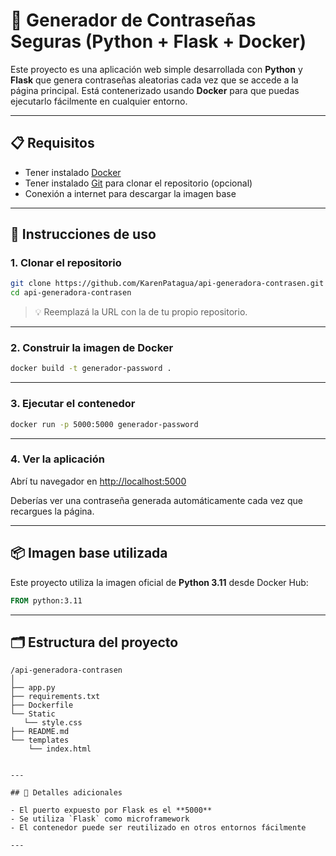 # 🔐 Generador de Contraseñas Seguras (Python + Flask + Docker)

Este proyecto es una aplicación web simple desarrollada con **Python** y **Flask** que genera contraseñas aleatorias cada vez que se accede a la página principal. Está contenerizado usando **Docker** para que puedas ejecutarlo fácilmente en cualquier entorno.

---

## 📋 Requisitos

- Tener instalado [Docker](https://www.docker.com/)
- Tener instalado [Git](https://git-scm.com/) para clonar el repositorio (opcional)
- Conexión a internet para descargar la imagen base

---

## 🚀 Instrucciones de uso

### 1. Clonar el repositorio

```bash
git clone https://github.com/KarenPatagua/api-generadora-contrasen.git
cd api-generadora-contrasen
```

> 💡 Reemplazá la URL con la de tu propio repositorio.

---

### 2. Construir la imagen de Docker

```bash
docker build -t generador-password .
```

---

### 3. Ejecutar el contenedor

```bash
docker run -p 5000:5000 generador-password
```

---

### 4. Ver la aplicación

Abrí tu navegador en [http://localhost:5000](http://localhost:5000)

Deberías ver una contraseña generada automáticamente cada vez que recargues la página.

---

## 📦 Imagen base utilizada

Este proyecto utiliza la imagen oficial de **Python 3.11** desde Docker Hub:

```dockerfile
FROM python:3.11
```

---

## 🗂 Estructura del proyecto

```
/api-generadora-contrasen
│
├── app.py
├── requirements.txt
├── Dockerfile
└── Static
   └── style.css
├── README.md
└── templates
    └── index.html


---

## 📌 Detalles adicionales

- El puerto expuesto por Flask es el **5000**
- Se utiliza `Flask` como microframework
- El contenedor puede ser reutilizado en otros entornos fácilmente

---


